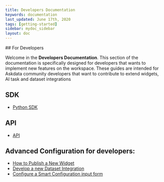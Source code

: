 ```yaml
---
title: Developers Documentation
keywords: documentation
last_updated: June 17th, 2020
tags: [getting-started]
sidebar: mydoc_sidebar
layout: doc
---
```


## For Developers

Welcome in the **Developers Documentation**. This section of the documentation is specifically designed for developers 
that wants to implement new features on the workspace. These guides are intended for Askdata community developers that want to contribute to extend widgets, AI task and dataset integrations

## SDK

- [Python SDK](/docs/askdata-python-sdk)

## API

- [API](/docs/api-documentation)

## Advanced Configuration for developers:

- [How to Publish a New Widget](/docs/how-to-publish-a-new-widget)
- [Develop a new Dataset Integration](/docs/create_a_dataset_integration)
- [Configure a Smart Configuration input form](/docs/smart_configuration_schema)

